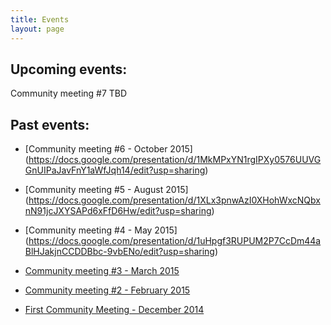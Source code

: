```yaml
---
title: Events
layout: page
---
```



## Upcoming events:
Community meeting #7 TBD

## Past events:
* [Community meeting #6 - October 2015] (https://docs.google.com/presentation/d/1MkMPxYN1rgIPXy0576UUVGGnUIPaJavFnY1aWfJqh14/edit?usp=sharing)

* [Community meeting #5 - August 2015] (https://docs.google.com/presentation/d/1XLx3pnwAzI0XHohWxcNQbxnN91jcJXYSAPd6xFfD6Hw/edit?usp=sharing)

* [Community meeting #4 - May 2015] (https://docs.google.com/presentation/d/1uHpgf3RUPUM2P7CcDm44aBlHJakjnCCDDBbc-9vbENo/edit?usp=sharing)

* [Community meeting #3 - March 2015](https://docs.google.com/presentation/d/1UUeDGHorUYtnnwaDQBuTBeYtiEhk4zYuLkbupFkOPS8/edit?usp=sharing)

* [Community meeting #2 - February 2015](https://docs.google.com/presentation/d/1Zr_8hb2z7jDVoQtBGugMEdx-DCDTrwR1E2Iocq_FBi0/edit?usp=sharing)

* [First Community Meeting - December 2014](https://docs.google.com/presentation/d/1nRO9Cfn6ADX3ueSdvCiPP3fk03f7rDDHdzNvofd2zfs/edit#slide=id.g432b0946a_00)




